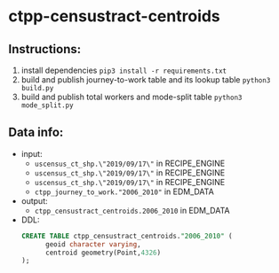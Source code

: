 # ctpp-censustract-centroids

## Instructions: 
1. install dependencies `pip3 install -r requirements.txt`
2. build and publish journey-to-work table and its lookup table `python3 build.py` 
3. build and publish total workers and mode-split table `python3 mode_split.py`

## Data info: 
* input:
  * `uscensus_ct_shp.\"2019/09/17\"` in RECIPE_ENGINE
  * `uscensus_ct_shp.\"2019/09/17\"` in RECIPE_ENGINE
  * `uscensus_ct_shp.\"2019/09/17\"` in RECIPE_ENGINE
  * `ctpp_journey_to_work."2006_2010"` in EDM_DATA
* output: 
  * `ctpp_censustract_centroids.2006_2010` in EDM_DATA
* DDL: 
  ```sql
  CREATE TABLE ctpp_censustract_centroids."2006_2010" (
        geoid character varying,
        centroid geometry(Point,4326)
  );
  ```
